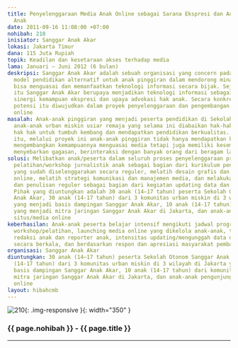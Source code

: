 ```yaml
---
title: Penyelenggaraan Media Anak Online sebagai Sarana Ekspresi dan Advokasi Hak
  Anak
date: 2011-09-16 11:08:00 +07:00
nohibah: 210
inisiator: Sanggar Anak Akar
lokasi: Jakarta Timur
dana: 115 Juta Rupiah
topik: Keadilan dan kesetaraan akses terhadap media
lama: Januari – Juni 2012 (6 bulan)
deskripsi: Sanggar Anak Akar adalah sebuah organisasi yang concern pada pengembangan
  model pendidikan alternatif untuk anak pinggiran dalam mendorong minat anak untuk
  bisa menguasai dan memanfaatkan teknologi informasi secara bijak. Sejalan dengan
  itu Sanggar Anak Akar berupaya menjadikan teknologi informasi sebagai bagian dari
  sinergi kemampuan ekspresi dan upaya advokasi hak anak. Secara konkret sinergi beragam
  potensi itu diwujudkan dalam proyek penyelenggaraan dan pengembangan media anak
  online
masalah: Anak-anak pinggiran yang menjadi peserta pendidikan di Sekolah Otonom adalah
  anak-anak urban miskin usiar remaja yang selama ini diabaikan hak-haknya, terutama
  hak hak untuk tumbuh kembang dan mendapatkan pendidikan berkualitas. Oleh karena
  itu, melalui proyek ini anak-anak pinggiran tidak hanya mendapatkan kesempatan untuk
  mengembangkan kemampuannya menguasai media tetapi juga memiliki kesempatan untuk
  menyebarkan gagasan, berinteraksi dengan banyak orang dari beragam lapisan sosial
solusi: Melibatkan anak/peserta dalam seluruh proses penyelenggaraan program, menjadikan
  pelatihan/workshop jurnalistik anak sebagai bagian dari kurikulum pendidikan alternatif
  yang sudah diselenggarakan secara reguler, melatih desain grafis dan program media
  online, melatih strategi komunikasi dan manajemen media, dan melakukan reportase
  dan penulisan reguler sebagai bagian dari kegiatan updating data dan informasi.
  Pihak yang diuntungkan adalah 30 anak (14–17 tahun) peserta Sekolah Otonom Sanggar
  Anak Akar, 30 anak (14-17 tahun) dari 3 komunitas urban miskin di 3 wilayah di Jakarta
  yang menjadi basis dampingan Sanggar Anak Akar, 10 anak (14-17 tahun) dari komunitas
  yang menjadi mitra jaringan Sanggar Anak Akar di Jakarta, dan anak-anak pengunjung
  situs/media online
keberhasilan: Anak-anak peserta belajar intensif mengikuti jadwal program berbagai
  workshop/pelatihan, launching media online yang dikelola anak-anak, terbentuk tim
  redaksi anak dan reporter anak, intensitas updating/mengunggah data dan informasi
  secara berkala, dan berdasarkan respon dan apresiasi masyarakat pembaca
organisasi: Sanggar Anak Akar
diuntungkan: 30 anak (14–17 tahun) peserta Sekolah Otonom Sanggar Anak Akar, 30 anak
  (14-17 tahun) dari 3 komunitas urban miskin di 3 wilayah di Jakarta yang menjadi
  basis dampingan Sanggar Anak Akar, 10 anak (14-17 tahun) dari komunitas yang menjadi
  mitra jaringan Sanggar Anak Akar di Jakarta, dan anak-anak pengunjung situs/media
  online
layout: hibahcmb
---
```


![210](/static/img/hibahcmb/210.png){: .img-responsive }{: width="350" }

### {{ page.nohibah }} - {{ page.title }}

---

